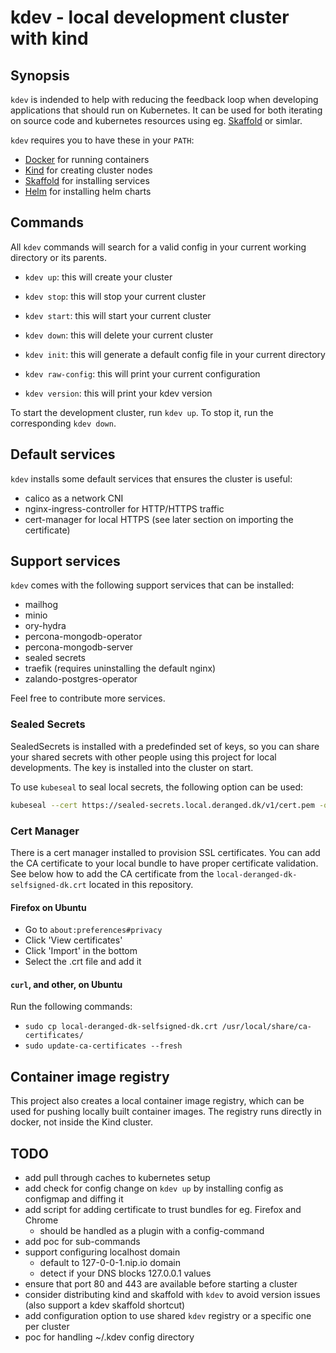 # kdev - local development cluster with kind

## Synopsis

`kdev` is indended to help with reducing the feedback loop when developing applications that should run on Kubernetes. It can be used for both iterating on source code and kubernetes resources using eg. [Skaffold](https://skaffold.dev) or simlar.

`kdev` requires you to have these in your `PATH`:

- [Docker](https://www.docker.com) for running containers
- [Kind](https://kind.sigs.k8s.io) for creating cluster nodes
- [Skaffold](https://skaffold.dev) for installing services
- [Helm](https://helm.sh) for installing helm charts

## Commands

All `kdev` commands will search for a valid config in your current working directory or its parents.

- `kdev up`: this will create your cluster
- `kdev stop`: this will stop your current cluster
- `kdev start`: this will start your current cluster
- `kdev down`: this will delete your current cluster

- `kdev init`: this will generate a default config file in your current directory
- `kdev raw-config`: this will print your current configuration
- `kdev version`: this will print your kdev version

To start the development cluster, run `kdev up`. To stop it, run the corresponding `kdev down`.

## Default services

`kdev` installs some default services that ensures the cluster is useful:

- calico as a network CNI
- nginx-ingress-controller for HTTP/HTTPS traffic
- cert-manager for local HTTPS (see later section on importing the certificate)

## Support services

`kdev` comes with the following support services that can be installed:

- mailhog
- minio
- ory-hydra
- percona-mongodb-operator
- percona-mongodb-server
- sealed secrets
- traefik (requires uninstalling the default nginx)
- zalando-postgres-operator

Feel free to contribute more services.

### Sealed Secrets

SealedSecrets is installed with a predefinded set of keys, so you can share your shared secrets with other people using this project for local developments. The key is installed into the cluster on start.

To use `kubeseal` to seal local secrets, the following option can be used:

```bash
kubeseal --cert https://sealed-secrets.local.deranged.dk/v1/cert.pem -o yaml --from-file=[secret.yaml]
```

### Cert Manager

There is a cert manager installed to provision SSL certificates. You can add the CA certificate to your local bundle to have proper certificate validation. See below how to add the CA certificate from the `local-deranged-dk-selfsigned-dk.crt` located in this repository.

#### Firefox on Ubuntu

- Go to `about:preferences#privacy`
- Click 'View certificates'
- Click 'Import' in the bottom
- Select the .crt file and add it

#### `curl`, and other, on Ubuntu

Run the following commands:

- `sudo cp local-deranged-dk-selfsigned-dk.crt /usr/local/share/ca-certificates/`
- `sudo update-ca-certificates --fresh`

## Container image registry

This project also creates a local container image registry, which can be used for pushing locally built container images. The registry runs directly in docker, not inside the Kind cluster.

## TODO

- add pull through caches to kubernetes setup
- add check for config change on `kdev up` by installing config as configmap and diffing it
- add script for adding certificate to trust bundles for eg. Firefox and Chrome
  - should be handled as a plugin with a config-command
- add poc for sub-commands
- support configuring localhost domain
  - default to 127-0-0-1.nip.io domain
  - detect if your DNS blocks 127.0.0.1 values
- ensure that port 80 and 443 are available before starting a cluster
- consider distributing kind and skaffold with `kdev` to avoid version issues (also support a kdev skaffold shortcut)
- add configuration option to use shared `kdev` registry or a specific one per cluster
- poc for handling ~/.kdev config directory

